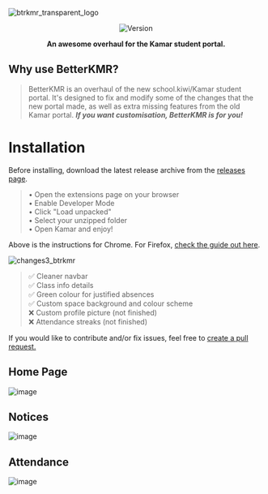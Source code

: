 ![btrkmr_transparent_logo](https://github.com/user-attachments/assets/2e12559e-427d-4a47-b3d0-b854b150e606)
<p align="center"><img src="https://img.shields.io/badge/version-v1.1-blue" alt="Version"></img></p>
<p align="center"><b>An awesome overhaul for the Kamar student portal.</b></p>

## Why use BetterKMR?
> BetterKMR is an overhaul of the new school.kiwi/Kamar student portal. It's designed to fix and modify some of the changes that the new portal made, as well as extra missing features from the old Kamar portal. ***If you want customisation, BetterKMR is for you!***

# Installation
Before installing, download the latest release archive from the [releases page](https://github.com/Convy32/kamar-revamped/releases).<br>
> • Open the extensions page on your browser<br>
> • Enable Developer Mode <br>
> • Click "Load unpacked" <br>
> • Select your unzipped folder <br>
> • Open Kamar and enjoy! <br>

Above is the instructions for Chrome. For Firefox, [check the guide out here](https://extensionworkshop.com/documentation/develop/temporary-installation-in-firefox/).

![changes3_btrkmr](https://github.com/user-attachments/assets/9e13bd84-750a-4e37-9919-1d9db17ebfaa)
> ✅ Cleaner navbar<br>
> ✅ Class info details<br>
> ✅ Green colour for justified absences<br>
> ✅ Custom space background and colour scheme<br>
> ❌ Custom profile picture (not finished)<br>
> ❌ Attendance streaks (not finished)<br>

If you would like to contribute and/or fix issues, feel free to [create a pull request.](https://github.com/Convy32/kamar-revamped/pulls)

## Home Page
![image](https://github.com/user-attachments/assets/04b1dc85-331e-4edf-8828-0228ea0efe74)

## Notices
![image](https://github.com/user-attachments/assets/872fd1ad-3da9-4c97-8ce1-0bd7e5e4086a)

## Attendance
![image](https://github.com/user-attachments/assets/11e1acb7-7e55-41d7-bb03-60a9c5ad0a31)
